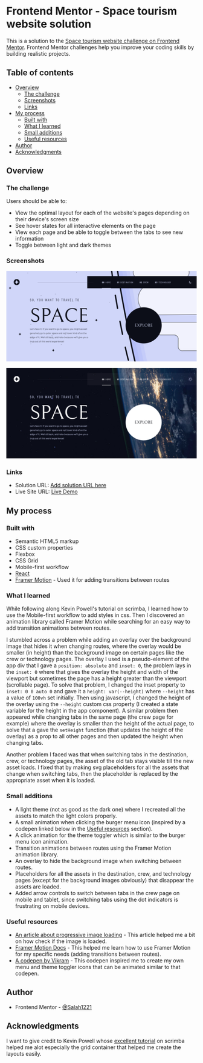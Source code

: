 # Frontend Mentor - Space tourism website solution

This is a solution to the [Space tourism website challenge on Frontend Mentor](https://www.frontendmentor.io/challenges/space-tourism-multipage-website-gRWj1URZ3). Frontend Mentor challenges help you improve your coding skills by building realistic projects.

## Table of contents

- [Overview](#overview)
  - [The challenge](#the-challenge)
  - [Screenshots](#screenshots)
  - [Links](#links)
- [My process](#my-process)
  - [Built with](#built-with)
  - [What I learned](#what-i-learned)
  - [Small additions](#small-additions)
  - [Useful resources](#useful-resources)
- [Author](#author)
- [Acknowledgments](#acknowledgments)

## Overview

### The challenge

Users should be able to:

- View the optimal layout for each of the website's pages depending on their device's screen size
- See hover states for all interactive elements on the page
- View each page and be able to toggle between the tabs to see new information
- Toggle between light and dark themes

### Screenshots

![Light theme](./light-screenshot.png)

![Dark theme](./dark-screenshot.png)

### Links

- Solution URL: [Add solution URL here](https://your-solution-url.com)
- Live Site URL: [Live Demo](https://space-tourism-website-one-steel.vercel.app/)

## My process

### Built with

- Semantic HTML5 markup
- CSS custom properties
- Flexbox
- CSS Grid
- Mobile-first workflow
- [React](https://reactjs.org/)
- [Framer Motion](https://www.framer.com/motion/) - Used it for adding transitions between routes

### What I learned

While following along Kevin Powell's tutorial on scrimba, I learned how to use the Mobile-first workflow to add styles in css. Then I discovered an animation library called Framer Motion while searching for an easy way to add transition animations between routes.

I stumbled across a problem while adding an overlay over the background image that hides it when changing routes, where the overlay would be smaller (in height) than the background image on certain pages like the crew or technology pages. The overlay I used is a pseudo-element of the app div that I gave a `position: absolute` and `inset: 0`, the problem lays in the `inset: 0` where that gives the overlay the height and width of the viewport but sometimes the page has a height greater than the viewport (scrollable page). To solve that problem, I changed the inset property to `inset: 0 0 auto 0` and gave it a `height: var(--height)` where `--height` has a value of `100vh` set initially. Then using javascript, I changed the height of the overlay using the `--height` custom css property (I created a state variable for the height in the app component). A similar problem then appeared while changing tabs in the same page (the crew page for example) where the overlay is smaller than the height of the actual page, to solve that a gave the `setHeight` function (that updates the height of the overlay) as a prop to all other pages and then updated the height when changing tabs.

Another problem I faced was that when switching tabs in the destination, crew, or technology pages, the asset of the old tab stays visible till the new asset loads. I fixed that by making svg placeholders for all the assets that change when switching tabs, then the placeholder is replaced by the appropriate asset when it is loaded.

### Small additions

- A light theme (not as good as the dark one) where I recreated all the assets to match the light colors properly.
- A small animation when clicking the burger menu icon (inspired by a codepen linked below in the [Useful resources](#useful-resources) section).
- A click animation for the theme toggler which is similar to the burger menu icon animation.
- Transition animations between routes using the Framer Motion animation library.
- An overlay to hide the background image when switching between routes.
- Placeholders for all the assets in the destination, crew, and technology pages (except for the background images obviously) that disappear the assets are loaded.
- Added arrow controls to switch between tabs in the crew page on mobile and tablet, since switching tabs using the dot indicators is frustrating on mobile devices.

### Useful resources

- [An article about progressive image loading](https://blog.logrocket.com/progressive-image-loading-react-tutorial/) - This article helped me a bit on how check if the image is loaded.
- [Framer Motion Docs](https://www.framer.com/motion/) - This helped me learn how to use Framer Motion for my specific needs (adding transitions between routes).
- [A codepen by Vikram](https://codepen.io/vikramcodes/pen/mdVxNby) - This codepen inspired me to create my own menu and theme toggler icons that can be animated similar to that codepen.

## Author

- Frontend Mentor - [@Salah1221](https://www.frontendmentor.io/profile/Salah1221)

## Acknowledgments

I want to give credit to Kevin Powell whose [excellent tutorial](https://scrimba.com/learn/spacetravel) on scrimba helped me alot especially the grid container that helped me create the layouts easily.
